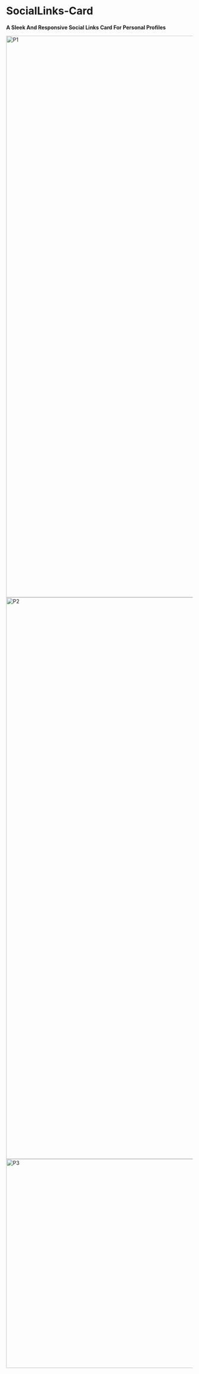 # SocialLinks-Card
**A Sleek And Responsive Social Links Card For Personal Profiles**

<img width="1512" alt="P1" src="https://github.com/MobinFazli/SocialLinks-Card/assets/126828525/342f8edb-77ba-42a6-9ba6-f171bcd93576">

<img width="1512" alt="P2" src="https://github.com/MobinFazli/SocialLinks-Card/assets/126828525/541b356e-1ab1-4b0b-8a63-807b85e70e19">

<img width="563" alt="P3" src="https://github.com/MobinFazli/SocialLinks-Card/assets/126828525/da174835-1e41-4a40-9cb7-669f12bc2e71">
